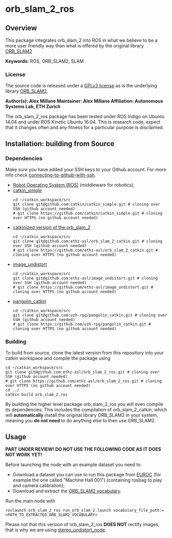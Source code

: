 # orb_slam_2_ros

## Overview

This package integrates orb_slam_2 into ROS in what we believe to be a more user friendly way than what is offered by the original library [ORB_SLAM2](https://github.com/raulmur/ORB_SLAM2)

**Keywords:** ROS, ORB_SLAM2, SLAM

### License

The source code is released under a [GPLv3 license](https://github.com/raulmur/ORB_SLAM2/blob/master/License-gpl.txt) as is the underlying library [ORB_SLAM2](https://github.com/raulmur/ORB_SLAM2).

**Author(s): Alex Millane
Maintainer: Alex Millane
Affiliation: Autonomous Systems Lab, ETH Zurich**

The orb_slam_2_ros package has been tested under ROS Indigo on Ubuntu 14.04 and under ROS Kinetic Ubuntu 16.04. This is research code, expect that it changes often and any fitness for a particular purpose is disclaimed.


## Installation: building from Source

### Dependencies
Make sure you have added your SSH keys to your Github account. For more info check [connecting-to-github-with-ssh](https://help.github.com/articles/connecting-to-github-with-ssh/).

- [Robot Operating System (ROS)](http://wiki.ros.org) (middleware for robotics),
- [catkin_simple](https://github.com/catkin/catkin_simple)
	```
	cd ~/catkin_workspace/src
	git clone git@github.com:catkin/catkin_simple.git # cloning over SSH (github account needed)
	# git clone https://github.com/catkin/catkin_simple.git # cloning over HTTPS (no github account needed)
	```
- [catkinized version of the orb_slam_2](https://github.com/ethz-asl/orb_slam_2_catkin)
	```
	cd ~/catkin_workspace/src
	git clone git@github.com:ethz-asl/orb_slam_2_catkin.git # cloning over SSH (github account needed)
	# git clone https://github.com/ethz-asl/orb_slam_2_catkin.git # cloning over HTTPS (no github account needed)
	```
- [image_undistort](https://github.com/ethz-asl/image_undistort)
	```
	cd ~/catkin_workspace/src
	git clone git@github.com:ethz-asl/image_undistort.git # cloning over SSH (github account needed)
	# git clone https://github.com/ethz-asl/image_undistort.git # cloning over HTTPS (no github account needed) 
	```
- [pangolin_catkin](https://github.com/ethz-asl/pangolin_catkin)
	```
	cd ~/catkin_workspace/src
	git clone git@github.com:uzh-rpg/pangolin_catkin.git # cloning over SSH (github account needed)
	# git clone https://github.com/uzh-rpg/pangolin_catkin.git # cloning over HTTPS (no github account needed) 
	```

### Building

To build from source, clone the latest version from this repository into your catkin workspace and compile the package using

	cd ~/catkin_workspace/src
	git clone git@github.com:ethz-asl/orb_slam_2_ros.git # cloning over SSH (github account needed)
    # git clone https://github.com/ethz-asl/orb_slam_2_ros.git # cloning over HTTPS (no github account needed)
	cd ../
	catkin build orb_slam_2_ros


By building the higher level package orb_slam_2_ros you will even compile its dependencies. This includes the compilation of orb_slam_2_catkin, which will **automatically** install the original library ORB_SLAM2 in your system, meaning you **do not need** to do anything else to then use ORB_SLAM2.

## Usage

**PART UNDER REVIEW! DO NOT USE THE FOLLOWING CODE AS IT DOES NOT WORK YET!**


Before launching the node with an example dataset you need to:
 - Download a dataset you can use to run this package from [EUROC](https://projects.asl.ethz.ch/datasets/doku.php?id=kmavvisualinertialdatasets) (for example the one called "Machine Hall 001") (containing rosbag to play and camera calibration);
 - Download and extract the [ORB_SLAM2 vocabulary](https://github.com/raulmur/ORB_SLAM2/blob/master/Vocabulary/ORBvoc.txt.tar.gz).

Run the main node with

    roslaunch orb_slam_2_ros run_orb_slam_2.launch vocabulary_file_path:=<PATH_TO_EXTRACTED_ORB_SLAM2_VOCABULARY>

Please not that this version of orb_slam_2_ros **DOES NOT** rectify images, that is why we are using  [stereo_undistort_node](https://github.com/ethz-asl/image_undistort#stereo_undistort_node).
